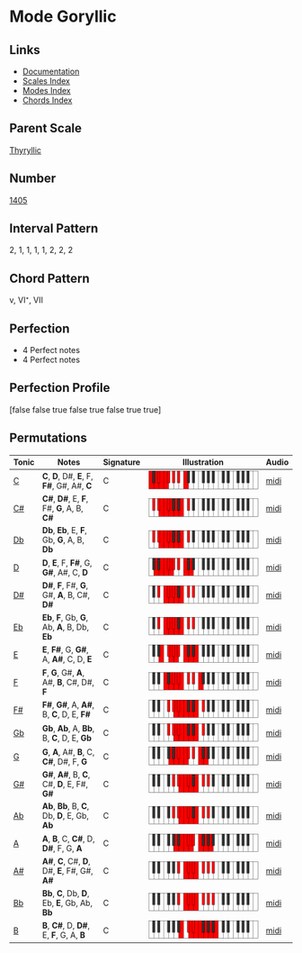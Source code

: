 # Mode Goryllic

## Links

- [Documentation](README.md)
- [Scales Index](Scales.md)
- [Modes Index](Modes.md)
- [Chords Index](Chords.md)

## Parent Scale

[Thyryllic](ScaleThyryllic.md)

## Number

[1405](https://ianring.com/musictheory/scales/1405)

## Interval Pattern

2, 1, 1, 1, 1, 2, 2, 2

## Chord Pattern

v, VI⁺, VII

## Perfection

- 4 Perfect notes
- 4 Perfect notes

## Perfection Profile

[false false true false true false true true]

## Permutations

| Tonic | Notes | Signature | Illustration | Audio |
|-------|-------|-----------|--------------|-------|
| [C](ModeCNaturalGoryllic.md) | **C**, **D**, D#, **E**, F, **F#**, G#, A#, **C** | C | ![CNaturalGoryllic](ModeCNaturalGoryllic.png) | [midi](https://github.com/edipermadi/music/blob/main/docs/ModeCNaturalGoryllic.mid?raw=true) |
| [C#](ModeCSharpGoryllic.md) | **C#**, **D#**, E, **F**, F#, **G**, A, B, **C#** | C | ![CSharpGoryllic](ModeCSharpGoryllic.png) | [midi](https://github.com/edipermadi/music/blob/main/docs/ModeCSharpGoryllic.mid?raw=true) |
| [Db](ModeDFlatGoryllic.md) | **Db**, **Eb**, E, **F**, Gb, **G**, A, B, **Db** | C | ![DFlatGoryllic](ModeDFlatGoryllic.png) | [midi](https://github.com/edipermadi/music/blob/main/docs/ModeDFlatGoryllic.mid?raw=true) |
| [D](ModeDNaturalGoryllic.md) | **D**, **E**, F, **F#**, G, **G#**, A#, C, **D** | C | ![DNaturalGoryllic](ModeDNaturalGoryllic.png) | [midi](https://github.com/edipermadi/music/blob/main/docs/ModeDNaturalGoryllic.mid?raw=true) |
| [D#](ModeDSharpGoryllic.md) | **D#**, **F**, F#, **G**, G#, **A**, B, C#, **D#** | C | ![DSharpGoryllic](ModeDSharpGoryllic.png) | [midi](https://github.com/edipermadi/music/blob/main/docs/ModeDSharpGoryllic.mid?raw=true) |
| [Eb](ModeEFlatGoryllic.md) | **Eb**, **F**, Gb, **G**, Ab, **A**, B, Db, **Eb** | C | ![EFlatGoryllic](ModeEFlatGoryllic.png) | [midi](https://github.com/edipermadi/music/blob/main/docs/ModeEFlatGoryllic.mid?raw=true) |
| [E](ModeENaturalGoryllic.md) | **E**, **F#**, G, **G#**, A, **A#**, C, D, **E** | C | ![ENaturalGoryllic](ModeENaturalGoryllic.png) | [midi](https://github.com/edipermadi/music/blob/main/docs/ModeENaturalGoryllic.mid?raw=true) |
| [F](ModeFNaturalGoryllic.md) | **F**, **G**, G#, **A**, A#, **B**, C#, D#, **F** | C | ![FNaturalGoryllic](ModeFNaturalGoryllic.png) | [midi](https://github.com/edipermadi/music/blob/main/docs/ModeFNaturalGoryllic.mid?raw=true) |
| [F#](ModeFSharpGoryllic.md) | **F#**, **G#**, A, **A#**, B, **C**, D, E, **F#** | C | ![FSharpGoryllic](ModeFSharpGoryllic.png) | [midi](https://github.com/edipermadi/music/blob/main/docs/ModeFSharpGoryllic.mid?raw=true) |
| [Gb](ModeGFlatGoryllic.md) | **Gb**, **Ab**, A, **Bb**, B, **C**, D, E, **Gb** | C | ![GFlatGoryllic](ModeGFlatGoryllic.png) | [midi](https://github.com/edipermadi/music/blob/main/docs/ModeGFlatGoryllic.mid?raw=true) |
| [G](ModeGNaturalGoryllic.md) | **G**, **A**, A#, **B**, C, **C#**, D#, F, **G** | C | ![GNaturalGoryllic](ModeGNaturalGoryllic.png) | [midi](https://github.com/edipermadi/music/blob/main/docs/ModeGNaturalGoryllic.mid?raw=true) |
| [G#](ModeGSharpGoryllic.md) | **G#**, **A#**, B, **C**, C#, **D**, E, F#, **G#** | C | ![GSharpGoryllic](ModeGSharpGoryllic.png) | [midi](https://github.com/edipermadi/music/blob/main/docs/ModeGSharpGoryllic.mid?raw=true) |
| [Ab](ModeAFlatGoryllic.md) | **Ab**, **Bb**, B, **C**, Db, **D**, E, Gb, **Ab** | C | ![AFlatGoryllic](ModeAFlatGoryllic.png) | [midi](https://github.com/edipermadi/music/blob/main/docs/ModeAFlatGoryllic.mid?raw=true) |
| [A](ModeANaturalGoryllic.md) | **A**, **B**, C, **C#**, D, **D#**, F, G, **A** | C | ![ANaturalGoryllic](ModeANaturalGoryllic.png) | [midi](https://github.com/edipermadi/music/blob/main/docs/ModeANaturalGoryllic.mid?raw=true) |
| [A#](ModeASharpGoryllic.md) | **A#**, **C**, C#, **D**, D#, **E**, F#, G#, **A#** | C | ![ASharpGoryllic](ModeASharpGoryllic.png) | [midi](https://github.com/edipermadi/music/blob/main/docs/ModeASharpGoryllic.mid?raw=true) |
| [Bb](ModeBFlatGoryllic.md) | **Bb**, **C**, Db, **D**, Eb, **E**, Gb, Ab, **Bb** | C | ![BFlatGoryllic](ModeBFlatGoryllic.png) | [midi](https://github.com/edipermadi/music/blob/main/docs/ModeBFlatGoryllic.mid?raw=true) |
| [B](ModeBNaturalGoryllic.md) | **B**, **C#**, D, **D#**, E, **F**, G, A, **B** | C | ![BNaturalGoryllic](ModeBNaturalGoryllic.png) | [midi](https://github.com/edipermadi/music/blob/main/docs/ModeBNaturalGoryllic.mid?raw=true) |
